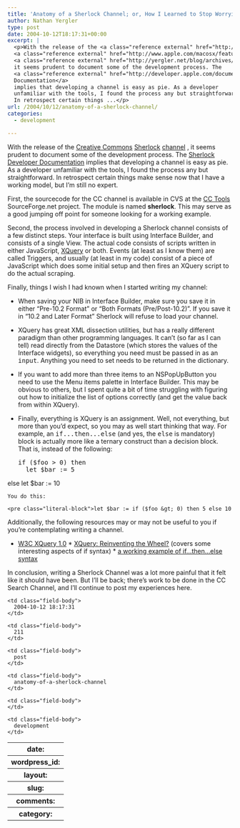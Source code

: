 ```yaml
---
title: 'Anatomy of a Sherlock Channel; or, How I Learned to Stop Worrying and Love The Pain'
author: Nathan Yergler
type: post
date: 2004-10-12T18:17:31+00:00
excerpt: |
  <p>With the release of the <a class="reference external" href="http://creativecommons.org">Creative Commons</a>
  <a class="reference external" href="http://www.apple.com/macosx/features/sherlock/">Sherlock</a>
  <a class="reference external" href="http://yergler.net/blog/archives/2004/10/12/get-your-cc-fix-here">channel</a>,
  it seems prudent to document some of the development process. The
  <a class="reference external" href="http://developer.apple.com/documentation/AppleApplications/Conceptual/Sherlock/">Sherlock Developer
  Documentation</a>
  implies that developing a channel is easy as pie. As a developer
  unfamiliar with the tools, I found the process any but straightforward.
  In retrospect certain things ...</p>
url: /2004/10/12/anatomy-of-a-sherlock-channel/
categories:
  - development

---
```

With the release of the [Creative Commons][1]  [Sherlock][2]  [channel][3] , it seems prudent to document some of the development process. The [Sherlock Developer Documentation][4]  implies that developing a channel is easy as pie. As a developer unfamiliar with the tools, I found the process any but straightforward. In retrospect certain things make sense now that I have a working model, but I’m still no expert.

First, the sourcecode for the <span class="caps">CC</span> channel is available in <span class="caps">CVS</span> at the [<span class="caps">CC</span> Tools][5]  SourceForge.net project. The module is named **sherlock**. This may serve as a good jumping off point for someone looking for a working example.

Second, the process involved in developing a Sherlock channel consists of a few distinct steps. Your interface is built using Interface Builder, and consists of a single View. The actual code consists of scripts written in either JavaScript, [XQuery][6]  or both. Events (at least as I know them) are called Triggers, and usually (at least in my code) consist of a piece of JavaScript which does some initial setup and then fires an XQuery script to do the actual scraping.

Finally, things I wish I had known when I started writing my channel:

  * <p class="first">
      When saving your <span class="caps">NIB</span> in Interface Builder, make sure you save it in either “Pre-10.2 Format” or “Both Formats (Pre/Post-10.2)”. If you save it in “10.2 and Later Format” Sherlock will refuse to load your channel.
    </p>

  * <p class="first">
      XQuery has great <span class="caps">XML</span> dissection utilities, but has a really different paradigm than other programming languages. It can’t (so far as I can tell) read directly from the Datastore (which stores the values of the Interface widgets), so everything you need must be passed in as an <tt class="docutils literal">input</tt>. Anything you need to set needs to be returned in the dictionary.
    </p>

  * <p class="first">
      If you want to add more than three items to an NSPopUpButton you need to use the Menu items palette in Interface Builder. This may be obvious to others, but I spent quite a bit of time struggling with figuring out how to initialize the list of options correctly (and get the value back from within XQuery).
    </p>

  * <p class="first">
      Finally, everything is XQuery is an assignment. Well, not everything, but more than you’d expect, so you may as well start thinking that way. For example, an <tt class="docutils literal"><span class="pre">if...then...else</span></tt> (and yes, the <tt class="docutils literal">else</tt> is mandatory) block is actually more like a ternary construct than a decision block. That is, instead of the following:
    </p>

    <pre class="literal-block">if ($foo &gt; 0) then
      let $bar := 5
else
   let $bar := 10
</pre>

    You do this:

    <pre class="literal-block">let $bar := if ($foo &gt; 0) then 5 else 10
</pre>

Additionally, the following resources may or may not be useful to you if you’re contemplating writing a channel.

* [<span class="caps">W3C</span> XQuery 1.0][6]  * [XQuery: Reinventing the Wheel?][7]  (covers some interesting aspects of if syntax) * [a working example of if…then…else syntax][8]

In conclusion, writing a Sherlock Channel was a lot more painful that it felt like it should have been. But I’ll be back; there’s work to be done in the <span class="caps">CC</span> Search Channel, and I’ll continue to post my experiences here.

<table class="docutils field-list" frame="void" rules="none">
  <col class="field-name" /> <col class="field-body" /> <tr class="field">
    <th class="field-name">
      date:
    </th>

    <td class="field-body">
      2004-10-12 18:17:31
    </td>
  </tr>

  <tr class="field">
    <th class="field-name">
      wordpress_id:
    </th>

    <td class="field-body">
      211
    </td>
  </tr>

  <tr class="field">
    <th class="field-name">
      layout:
    </th>

    <td class="field-body">
      post
    </td>
  </tr>

  <tr class="field">
    <th class="field-name">
      slug:
    </th>

    <td class="field-body">
      anatomy-of-a-sherlock-channel
    </td>
  </tr>

  <tr class="field">
    <th class="field-name">
      comments:
    </th>

    <td class="field-body">
    </td>
  </tr>

  <tr class="field">
    <th class="field-name">
      category:
    </th>

    <td class="field-body">
      development
    </td>
  </tr>
</table>

 [1]: http://creativecommons.org
 [2]: http://www.apple.com/macosx/features/sherlock/
 [3]: http://yergler.net/blog/archives/2004/10/12/get-your-cc-fix-here
 [4]: http://developer.apple.com/documentation/AppleApplications/Conceptual/Sherlock/
 [5]: http://cctools.sourceforge.net
 [6]: http://www.w3.org/TR/xquery/
 [7]: http://www.xmlportfolio.com/xquery.html
 [8]: http://radio.weblogs.com/0108956/2002/11/25.html